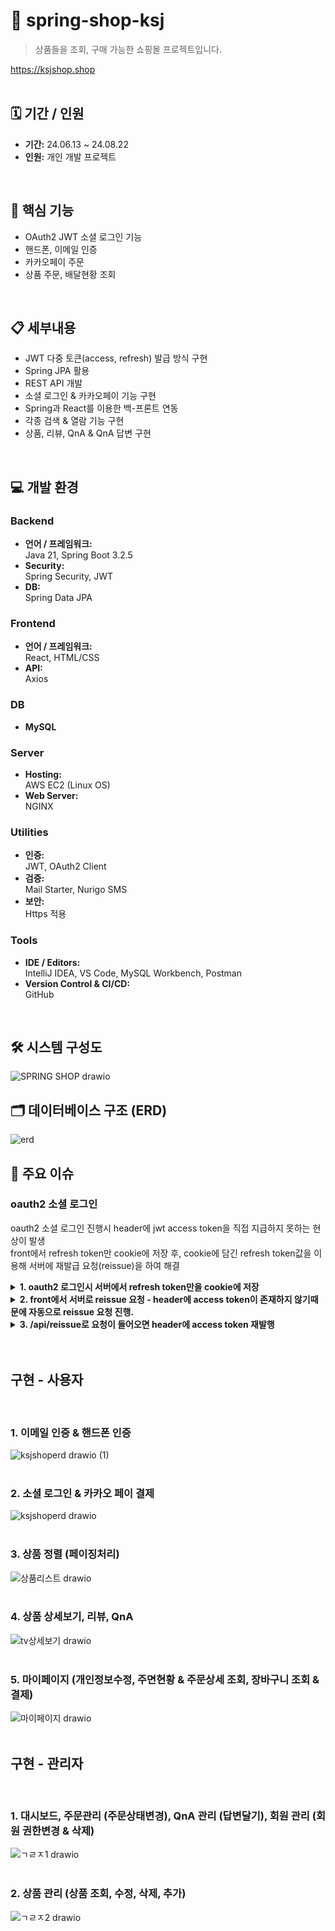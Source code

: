 # 🛒 spring-shop-ksj
> 상품들을 조회, 구매 가능한 쇼핑몰 프로젝트입니다.

https://ksjshop.shop
<br>
<br>

## 🗓️ 기간 / 인원
- **기간:** 24.06.13 ~ 24.08.22
- **인원:** 개인 개발 프로젝트
<br>

## 🔑 핵심 기능
- OAuth2 JWT 소셜 로그인 기능
- 핸드폰, 이메일 인증
- 카카오페이 주문
- 상품 주문, 배달현황 조회
<br>

## 📋 세부내용
- JWT 다중 토큰(access, refresh) 발급 방식 구현
- Spring JPA 활용
- REST API 개발
- 소셜 로그인 & 카카오페이 기능 구현
- Spring과 React를 이용한 백-프론트 연동
- 각종 검색 & 열람 기능 구현
- 상품, 리뷰, QnA & QnA 답변 구현
<br>

## 💻 개발 환경

### Backend
- **언어 / 프레임워크:**  
  Java 21, Spring Boot 3.2.5
- **Security:**  
  Spring Security, JWT
- **DB:**  
  Spring Data JPA

### Frontend
- **언어 / 프레임워크:**  
  React, HTML/CSS
- **API:**  
  Axios

### DB
- **MySQL**

### Server
- **Hosting:**  
  AWS EC2 (Linux OS)
- **Web Server:**  
  NGINX

### Utilities
- **인증:**  
  JWT, OAuth2 Client
- **검증:**  
  Mail Starter, Nurigo SMS
- **보안:**  
  Https 적용

### Tools
- **IDE / Editors:**  
  IntelliJ IDEA, VS Code, MySQL Workbench, Postman
- **Version Control & CI/CD:**  
  GitHub
<br>

## 🛠️ 시스템 구성도
![SPRING SHOP drawio](https://github.com/user-attachments/assets/3c73ac2f-9cbe-4d51-92cc-9eb0c7fb1363)
<br>

## 🗂️ 데이터베이스 구조 (ERD)
![erd](https://github.com/user-attachments/assets/4bb689ad-dd85-4f84-99ee-5b8dfae43904)
<br>

## 🔧 주요 이슈
 ### oauth2 소셜 로그인
 oauth2 소셜 로그인 진행시 header에 jwt access token을 직접 지급하지 못하는 현상이 발생  
 front에서 refresh token만 cookie에 저장 후, cookie에 담긴 refresh token값을 이용해 서버에 재발급 요청(reissue)을 하여 해결
  <details>
    <summary><b> 1. oauth2 로그인시 서버에서 refresh token만을 cookie에 저장</b></summary>
    
```java
    // CustomSuccessHandler.java 일부
    @Override
      public void onAuthenticationSuccess(HttpServletRequest request, HttpServletResponse response, Authentication authentication) throws IOException, ServletException {
  
          //OAuth2User
          CustomOAuth2User customUserDetails = (CustomOAuth2User) authentication.getPrincipal();
  
          String username = customUserDetails.getUsername();
  
          Collection<? extends GrantedAuthority> authorities = authentication.getAuthorities();
          Iterator<? extends GrantedAuthority> iterator = authorities.iterator();
          GrantedAuthority auth = iterator.next();
          String role = auth.getAuthority();
  
  
          String refresh = jwtUtil.createJwt("refresh", username, role, 86400000L);
  
          response.addCookie(createCookie("refresh", refresh));
          response.sendRedirect(frontUrl);
  
          //Refresh 토큰 저장
          addRefreshEntity(username, refresh, 86400000L);
      }
  
      private Cookie createCookie(String key, String value) {
  
          Cookie cookie = new Cookie(key, value);
          cookie.setMaxAge(60*60*60);
          cookie.setSecure(true);
          cookie.setPath("/");
          cookie.setHttpOnly(true);
  
          return cookie;
      }
```
  </details>


<details>
    <summary><b> 2. front에서 서버로 reissue 요청 - header에 access token이 존재하지 않기때문에 자동으로 reissue 요청 진행.</b></summary>
    
```javascript
    // axiosInstance.js 일부
    axiosInstance.interceptors.response.use(
      response => response,
      async error => {
        const originalRequest = error.config;
    
        // 에러 응답 상태가 401이고 재시도가 아니며 'access token expired'인 경우
        if (error.response.status === 401 && !originalRequest._retry && error.response.data === 'access token expired') {
          originalRequest._retry = true;
    
          try {
            // 토큰 갱신 시도
            const response = await axiosInstance.post('/reissue');
            const newAccessToken = response.headers['access'];
            localStorage.setItem('access', newAccessToken);
            axiosInstance.defaults.headers.common['access'] = newAccessToken;
    
            // 새로운 토큰으로 원래 요청을 재시도
            originalRequest.headers['access'] = newAccessToken;
            return axiosInstance(originalRequest);
          } catch (reissueError) {
            console.error('토큰 갱신 실패', reissueError);
    
            // 갱신 토큰이 만료된 경우 액세스 토큰 제거 및 메인 페이지로 리디렉션
            localStorage.removeItem('access');
            window.location.href = '/';
          }
        }
    
        return Promise.reject(error);
      }
    );
```
  </details>

  <details>
    <summary><b> 3. /api/reissue로 요청이 들어오면 header에 access token 재발행 </b></summary>
    
```java
    // ReissueController.java 일부
    @PostMapping("/api/reissue")
    public ResponseEntity<?> reissue(HttpServletRequest request, HttpServletResponse response) {

        // refresh token 받아오기
        String refresh = null;
        Cookie[] cookies = request.getCookies();
        for (Cookie cookie : cookies) {

            if (cookie.getName().equals("refresh")) {

                refresh = cookie.getValue();

            }
        }


        if (refresh == null) {

            //response status code
            return new ResponseEntity<>("refresh token이 null값입니다.", HttpStatus.BAD_REQUEST);
        }

        // 만료체크
        try {
            jwtUtil.isExpired(refresh);
        } catch (ExpiredJwtException e) {

            //response status code
            return new ResponseEntity<>("refresh token 만료", HttpStatus.BAD_REQUEST);
        }

        // 토큰이 refresh인지 확인 (발급시 페이로드에 명시)
        String category = jwtUtil.getCategory(refresh);

        if (!category.equals("refresh")) {

            //response status code
            return new ResponseEntity<>("refresh token형식이 아닙니다.", HttpStatus.BAD_REQUEST);
        }

        //DB에 저장되어 있는지 확인
        Boolean isExist = refreshTokenService.existsByRefreshToken(refresh);

        if (!isExist) {

            //response body
            return new ResponseEntity<>("refresh token이 db에 존재하지 않습니다.", HttpStatus.BAD_REQUEST);
        }

        String username = jwtUtil.getUsername(refresh);
        String role = jwtUtil.getRole(refresh);

        //make new JWT
        String newAccess = jwtUtil.createJwt("access", username, role, 600000L);
        String newRefresh = jwtUtil.createJwt("refresh", username, role, 86400000L);

       log.info("access token 재발행 성공");

        //Refresh 토큰 저장 DB에 기존의 Refresh 토큰 삭제 후 새 Refresh 토큰 저장
        refreshTokenService.deleteByRefreshToken(refresh);
        addRefreshEntity(username, newRefresh, 86400000L);

        //response
        response.setHeader("access", newAccess);
        response.addCookie(createCookie("refresh", newRefresh));

        return new ResponseEntity<>("access토큰 재발행 성공", HttpStatus.OK);
    }
```
  </details>

<br>
<br>

## 구현 - 사용자
<br>

### 1. 이메일 인증 & 핸드폰 인증
![ksjshoperd drawio (1)](https://github.com/user-attachments/assets/61536be4-6a43-4760-8512-726d69bda796)
<br>
<br>


### 2. 소셜 로그인 & 카카오 페이 결제
![ksjshoperd drawio](https://github.com/user-attachments/assets/23fb2c16-071c-4a7a-90d9-7d7066ba839b)
<br>
<br>


### 3. 상품 정렬 (페이징처리)
![상품리스트 drawio](https://github.com/user-attachments/assets/51677865-297c-4821-99bd-a0c1a02ba3a0)
<br>
<br>


### 4. 상품 상세보기, 리뷰, QnA
![tv상세보기 drawio](https://github.com/user-attachments/assets/14b1d46d-b28d-4d0c-9a52-632b32177c58)
<br>
<br>


### 5. 마이페이지 (개인정보수정, 주면현황 & 주문상세 조회, 장바구니 조회 & 결제)
![마이페이지 drawio](https://github.com/user-attachments/assets/8f71e7d0-c2b8-4409-8fe2-5d4e7675a088)
<br>
<br>


## 구현 - 관리자
<br>

### 1. 대시보드, 주문관리 (주문상태변경), QnA 관리 (답변달기), 회원 관리 (회원 권한변경 & 삭제)
![ㄱㄹㅈ1 drawio](https://github.com/user-attachments/assets/186f057d-e74e-436f-b97c-4e2d926bd33d)
<br>
<br>

### 2. 상품 관리 (상품 조회, 수정, 삭제, 추가)
![ㄱㄹㅈ2 drawio](https://github.com/user-attachments/assets/27c46457-4407-424f-a1d6-5f01931175d1)
<br>
<br>
